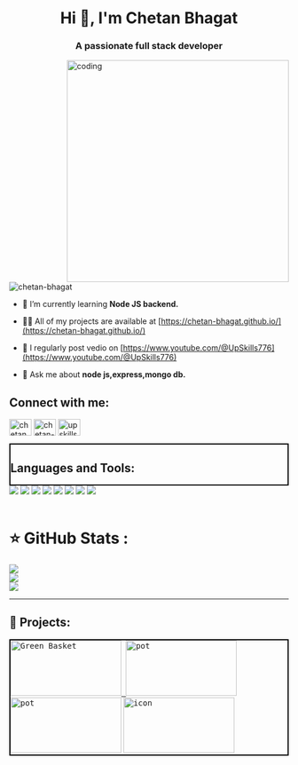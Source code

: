 <h1 align="center">Hi 👋, I'm Chetan Bhagat</h1>
<h3 align="center">A passionate full stack developer</h3>
<img align="right" alt="coding" width="400" src="https://cdn.dribbble.com/users/1162077/screenshots/3848914/programmer.gif">

<p align="left"> <img src="https://komarev.com/ghpvc/?username=chetan-bhagat&label=Profile%20views&color=0e75b6&style=flat" alt="chetan-bhagat" /> </p>

<!-- <p align="left"> <a href="https://twitter.com/chetanb40564499" target="blank"><img src="https://img.shields.io/twitter/follow/chetanb40564499?logo=twitter&style=for-the-badge" alt="chetanb40564499" /></a> </p>
 -->
- 🌱 I’m currently learning **Node JS backend.**

- 👨‍💻 All of my projects are available at [https://chetan-bhagat.github.io/](https://chetan-bhagat.github.io/)

- 📝 I regularly post vedio on [https://www.youtube.com/@UpSkills776](https://www.youtube.com/@UpSkills776)

- 💬 Ask me about **node js,express,mongo db.**

<h2 align="left">Connect with me:</h3>
<p align="left">
<a href="https://twitter.com/chetanb40564499" target="blank"><img align="center" src="https://raw.githubusercontent.com/rahuldkjain/github-profile-readme-generator/master/src/images/icons/Social/twitter.svg" alt="chetanb40564499" height="30" width="40" /></a>
<a href="https://linkedin.com/in/chetan-bhagat-5002081ba" target="blank"><img align="center" src="https://raw.githubusercontent.com/rahuldkjain/github-profile-readme-generator/master/src/images/icons/Social/linked-in-alt.svg" alt="chetan-bhagat-5002081ba" height="30" width="40" /></a>
<!-- <a href="https://instagram.com/mr.chetan_bhagat" target="blank"><img align="center" src="https://raw.githubusercontent.com/rahuldkjain/github-profile-readme-generator/master/src/images/icons/Social/instagram.svg" alt="mr.chetan_bhagat" height="30" width="40" /></a> -->
<a href="https://www.youtube.com/@UpSkills776" target="blank"><img align="center" src="https://raw.githubusercontent.com/rahuldkjain/github-profile-readme-generator/master/src/images/icons/Social/youtube.svg" alt="upskills776" height="30" width="40" /></a>
</p>

<div style="border: 2px solid black"><h2 align="left" >Languages and Tools:</h2></div>
<div display:"flex" >
<img src="https://camo.githubusercontent.com/d63d473e728e20a286d22bb2226a7bf45a2b9ac6c72c59c0e61e9730bfe4168c/68747470733a2f2f696d672e736869656c64732e696f2f62616467652f48544d4c352d4533344632363f7374796c653d666f722d7468652d6261646765266c6f676f3d68746d6c35266c6f676f436f6c6f723d7768697465">
<img src="https://camo.githubusercontent.com/3a0f693cfa032ea4404e8e02d485599bd0d192282b921026e89d271aaa3d7565/68747470733a2f2f696d672e736869656c64732e696f2f62616467652f435353332d3135373242363f7374796c653d666f722d7468652d6261646765266c6f676f3d63737333266c6f676f436f6c6f723d7768697465">
<img src="https://camo.githubusercontent.com/93c855ae825c1757f3426f05a05f4949d3b786c5b22d0edb53143a9e8f8499f6/68747470733a2f2f696d672e736869656c64732e696f2f62616467652f4a6176615363726970742d3332333333303f7374796c653d666f722d7468652d6261646765266c6f676f3d6a617661736372697074266c6f676f436f6c6f723d463744463145">
<img src="https://camo.githubusercontent.com/a1eae878fdd3d1c1b687992ca74e5cac85f4b68e60a6efaa7bc8dc9883b71229/68747470733a2f2f696d672e736869656c64732e696f2f62616467652f4e6f64652e6a732d3333393933333f7374796c653d666f722d7468652d6261646765266c6f676f3d6e6f6465646f746a73266c6f676f436f6c6f723d7768697465">
<img src="https://camo.githubusercontent.com/7f73136d92799b19be179d1ed87b461120c35ed917c7d5ab59a7606209da7bd3/68747470733a2f2f696d672e736869656c64732e696f2f62616467652f457870726573732e6a732d3030303030303f7374796c653d666f722d7468652d6261646765266c6f676f3d65787072657373266c6f676f436f6c6f723d7768697465">
<img src="https://camo.githubusercontent.com/72e92f69f36703548704a9eeda2a9889c2756b5e08f01a9aec6e658c148d014e/68747470733a2f2f696d672e736869656c64732e696f2f62616467652f4d6f6e676f44422d3445413934423f7374796c653d666f722d7468652d6261646765266c6f676f3d6d6f6e676f6462266c6f676f436f6c6f723d7768697465">
<img src="https://camo.githubusercontent.com/b13ed67c809178963ce9d538175b02649800772be1ce0cb02da5879e5614e236/68747470733a2f2f696d672e736869656c64732e696f2f62616467652f426f6f7473747261702d3536334437433f7374796c653d666f722d7468652d6261646765266c6f676f3d626f6f747374726170266c6f676f436f6c6f723d7768697465">
<img src="https://camo.githubusercontent.com/fbc3df79ffe1a99e482b154b29262ecbb10d6ee4ed22faa82683aa653d72c4e1/68747470733a2f2f696d672e736869656c64732e696f2f62616467652f4769744875622d3130303030303f7374796c653d666f722d7468652d6261646765266c6f676f3d676974687562266c6f676f436f6c6f723d7768697465">
</div>
<br>
<!-- 
<p align="left"> <a href="https://www.w3schools.com/css/" target="_blank" rel="noreferrer"> <img src="https://raw.githubusercontent.com/devicons/devicon/master/icons/css3/css3-original-wordmark.svg" alt="css3" width="40" height="40"/> </a> <a href="https://expressjs.com" target="_blank" rel="noreferrer"> <img src="https://raw.githubusercontent.com/devicons/devicon/master/icons/express/express-original-wordmark.svg" alt="express" width="40" height="40"/> </a> <a href="https://www.w3.org/html/" target="_blank" rel="noreferrer"> <img src="https://raw.githubusercontent.com/devicons/devicon/master/icons/html5/html5-original-wordmark.svg" alt="html5" width="40" height="40"/> </a> <a href="https://developer.mozilla.org/en-US/docs/Web/JavaScript" target="_blank" rel="noreferrer"> <img src="https://raw.githubusercontent.com/devicons/devicon/master/icons/javascript/javascript-original.svg" alt="javascript" width="40" height="40"/> </a> <a href="https://www.mongodb.com/" target="_blank" rel="noreferrer"> <img src="https://raw.githubusercontent.com/devicons/devicon/master/icons/mongodb/mongodb-original-wordmark.svg" alt="mongodb" width="40" height="40"/> </a> <a href="https://nodejs.org" target="_blank" rel="noreferrer"> <img src="https://raw.githubusercontent.com/devicons/devicon/master/icons/nodejs/nodejs-original-wordmark.svg" alt="nodejs" width="40" height="40"/> </a> </p> -->



# ⭐ GitHub Stats :
![](https://github-readme-stats.vercel.app/api?username=Chetan-bhagat&theme=radical&hide_border=false&include_all_commits=false&count_private=false)<br/>
![](https://github-readme-streak-stats.herokuapp.com/?user=Chetan-bhagat&theme=radical&hide_border=false)<br/>
![](https://github-readme-stats.vercel.app/api/top-langs/?username=Chetan-bhagat&theme=radical&hide_border=false&include_all_commits=false&count_private=false&layout=compact)

---


<h2 align="left">🔖 Projects:</h2>
<div display:"flex"  style="border: 2px solid black" >
<kbd><a href="https://green-basketapp.netlify.app/"><img width="200" height="100" alt="Green Basket" src="https://user-images.githubusercontent.com/113410376/214485043-6d1dc5fc-8d29-4c23-9034-1f5d2a1aaaf0.png"> </a></kbd> <kbd><a href="https://chetan-bhagat.github.io/"> <img width="200" height="100" alt="pot" src="https://user-images.githubusercontent.com/113410376/215840553-e49c33b3-5863-437b-af00-fb97e257db1d.png"></a></kbd>
</kbd> <kbd><a href="https://dreamy-starlight-fddfa8.netlify.app/"><img width="200" height="100" alt="pot" src="https://user-images.githubusercontent.com/113410376/215862462-357b647d-1702-4871-9500-23076fdf5740.jpeg"></a></kbd>
 <kbd><a href="https://kaleidoscopic-fairy-4468ea.netlify.app/"><img width="200" height="100" alt="icon" src="https://user-images.githubusercontent.com/113410376/225300006-83da5189-69ef-4c04-83c7-f4aad39bacc6.png"></a></kbd>

</div>




